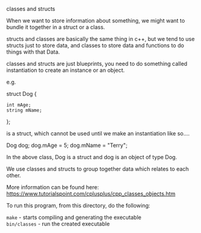 classes and structs

When we want to store information about something, we might want to bundle it together in a struct or a class.

structs and classes are basically the same thing in c++, but we tend to use structs just to store data, and classes to store data and functions to do things with that Data.

classes and structs are just blueprints, you need to do something called instantiation to create an instance or an object.

e.g.

struct Dog {
	
	int mAge;
	string mName;
};


is a struct, which cannot be used until we make an instantiation like so....


Dog dog;
dog.mAge = 5;
dog.mName = "Terry";


In the above class, Dog is a struct and dog is an object of type Dog.


We use classes and structs to group together data which relates to each other. 

More information can be found here: https://www.tutorialspoint.com/cplusplus/cpp_classes_objects.htm



To run this program, from this directory, do the following:

`make`               - starts compiling and generating the executable<br>
`bin/classes`      	 - run the created executable
